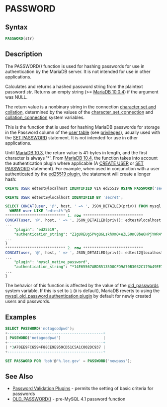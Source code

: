 # PASSWORD

## Syntax

```sql
PASSWORD(str)
```

## Description

The PASSWORD() function is used for hashing passwords for use in authentication by the MariaDB server. It is not intended for use in other applications.

Calculates and returns a hashed password string from the plaintext password <em>str</em>. Returns an empty string (&gt;= [MariaDB 10.0.4](/kb/en/mariadb-1004-release-notes/)) if the argument was NULL.

The return value is a nonbinary string in the connection [character set and collation](/kb/en/data-types-character-sets-and-collations/), determined by the values of the [character_set_connection](/kb/en/server-system-variables/#character_set_connection) and [collation_connection](/kb/en/server-system-variables/#collation_connection) system variables.

This is the function that is used for hashing MariaDB passwords for storage in the Password column of the [user table](/kb/en/mysqluser-table/) (see [privileges](/sql-statements-structure/sql-statements/account-management-sql-commands/grant)), usually used with the [SET PASSWORD](/sql-statements-structure/sql-statements/account-management-sql-commands/set-password) statement. It is not intended for use in other applications.

Until [MariaDB 10.3](/kb/en/what-is-mariadb-103/), the return value is 41-bytes in length, and the first character is always '*'. From [MariaDB 10.4](/kb/en/what-is-mariadb-104/), the function takes into account the authentication plugin where applicable (A [CREATE USER](/sql-statements-structure/sql-statements/account-management-sql-commands/create-user) or [SET PASSWORD](/sql-statements-structure/sql-statements/account-management-sql-commands/set-password) statement). For example, when used in conjunction with a user authenticated by the [ed25519 plugin](/columns-storage-engines-and-plugins/plugins/authentication-plugins/authentication-plugin-ed25519), the statement will create a longer hash:

```sql
CREATE USER edtest@localhost IDENTIFIED VIA ed25519 USING PASSWORD('secret');

CREATE USER edtest2@localhost IDENTIFIED BY 'secret';

SELECT CONCAT(user, '@', host, ' => ', JSON_DETAILED(priv)) FROM mysql.global_priv
  WHERE user LIKE 'edtest%'\G
*************************** 1. row ***************************
CONCAT(user, '@', host, ' => ', JSON_DETAILED(priv)): edtest@localhost => {
...
    "plugin": "ed25519",
    "authentication_string": "ZIgUREUg5PVgQ6LskhXmO+eZLS0nC8be6HPjYWR4YJY",
...
}
*************************** 2. row ***************************
CONCAT(user, '@', host, ' => ', JSON_DETAILED(priv)): edtest2@localhost => {
...
    "plugin": "mysql_native_password",
    "authentication_string": "*14E65567ABDB5135D0CFD9A70B3032C179A49EE7",
...
}

```

The behavior of this function is affected by the value of the [old_passwords](/kb/en/server-system-variables/#old_passwords) system variable. If this is set to `1` (`0` is default), MariaDB reverts to using the [mysql_old_password authentication plugin](/columns-storage-engines-and-plugins/plugins/authentication-plugins/authentication-plugin-mysql_old_password) by default for newly created users and passwords.

## Examples

```sql
SELECT PASSWORD('notagoodpwd');
+-------------------------------------------+
| PASSWORD('notagoodpwd')                   |
+-------------------------------------------+
| *3A70EE9FC6594F88CE9E959CD51C5A1C002DC937 |
+-------------------------------------------+
```

```sql
SET PASSWORD FOR 'bob'@'%.loc.gov' = PASSWORD('newpass');
```

## See Also

- [Password Validation Plugins](/columns-storage-engines-and-plugins/plugins/password-validation-plugins) - permits the setting of basic criteria for passwords
- [OLD_PASSWORD()](/built-in-functions/secondary-functions/encryption-hashing-and-compression-functions/old_password) - pre-MySQL 4.1 password function